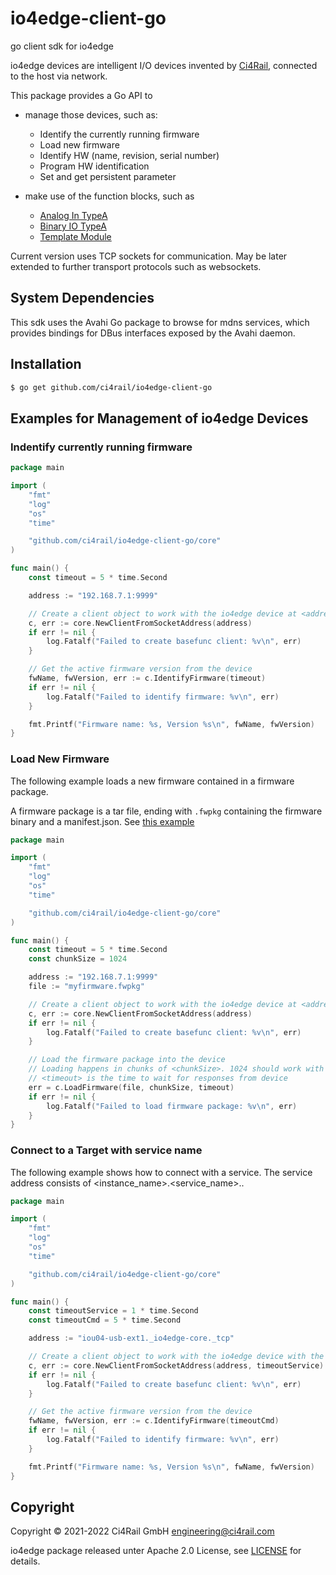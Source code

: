 # io4edge-client-go
go client sdk for io4edge

io4edge devices are intelligent I/O devices invented by [Ci4Rail](https://www.ci4rail.com), connected to the host via network.

This package provides a Go API to
* manage those devices, such as:
	* Identify the currently running firmware
	* Load new firmware
	* Identify HW (name, revision, serial number)
	* Program HW identification
	* Set and get persistent parameter

* make use of the function blocks, such as
	* [Analog In TypeA](analogintypea)
	* [Binary IO TypeA](binaryiotypea)
	* [Template Module](templatemodule)

Current version uses TCP sockets for communication. May be later extended to further transport protocols such as websockets.

## System Dependencies

This sdk uses the Avahi Go package to browse for mdns services, which provides bindings for DBus interfaces exposed by the Avahi daemon.

## Installation

```bash
$ go get github.com/ci4rail/io4edge-client-go
```

## Examples for Management of io4edge Devices

### Indentify currently running firmware

```go
package main

import (
	"fmt"
	"log"
	"os"
	"time"

	"github.com/ci4rail/io4edge-client-go/core"
)

func main() {
	const timeout = 5 * time.Second

	address := "192.168.7.1:9999"

	// Create a client object to work with the io4edge device at <address>
	c, err := core.NewClientFromSocketAddress(address)
	if err != nil {
		log.Fatalf("Failed to create basefunc client: %v\n", err)
	}

	// Get the active firmware version from the device
	fwName, fwVersion, err := c.IdentifyFirmware(timeout)
	if err != nil {
		log.Fatalf("Failed to identify firmware: %v\n", err)
	}

	fmt.Printf("Firmware name: %s, Version %s\n", fwName, fwVersion)
}
```

### Load New Firmware

The following example loads a new firmware contained in a firmware package.

A firmware package is a tar file, ending with `.fwpkg` containing the firmware binary and a manifest.json. See [this example](pkg/io4edge/fwpkg/testdata/t1.fwpkg)

```go
package main

import (
	"fmt"
	"log"
	"os"
	"time"

	"github.com/ci4rail/io4edge-client-go/core"
)

func main() {
	const timeout = 5 * time.Second
	const chunkSize = 1024

	address := "192.168.7.1:9999"
	file := "myfirmware.fwpkg"

	// Create a client object to work with the io4edge device at <address>
	c, err := core.NewClientFromSocketAddress(address)
	if err != nil {
		log.Fatalf("Failed to create basefunc client: %v\n", err)
	}

	// Load the firmware package into the device
	// Loading happens in chunks of <chunkSize>. 1024 should work with each device
	// <timeout> is the time to wait for responses from device
	err = c.LoadFirmware(file, chunkSize, timeout)
	if err != nil {
		log.Fatalf("Failed to load firmware package: %v\n", err)
	}
}
```

### Connect to a Target with service name

The following example shows how to connect with a service. The service address consists of <instance_name>.<service_name>.<protocol>.

```go
package main

import (
	"fmt"
	"log"
	"os"
	"time"

	"github.com/ci4rail/io4edge-client-go/core"
)

func main() {
	const timeoutService = 1 * time.Second
	const timeoutCmd = 5 * time.Second

	address := "iou04-usb-ext1._io4edge-core._tcp"

	// Create a client object to work with the io4edge device with the service <address>
	c, err := core.NewClientFromSocketAddress(address, timeoutService)
	if err != nil {
		log.Fatalf("Failed to create basefunc client: %v\n", err)
	}

	// Get the active firmware version from the device
	fwName, fwVersion, err := c.IdentifyFirmware(timeoutCmd)
	if err != nil {
		log.Fatalf("Failed to identify firmware: %v\n", err)
	}

	fmt.Printf("Firmware name: %s, Version %s\n", fwName, fwVersion)
}
```

## Copyright

Copyright © 2021-2022 Ci4Rail GmbH <engineering@ci4rail.com>

io4edge package released unter Apache 2.0 License, see [LICENSE](LICENSE) for details.
